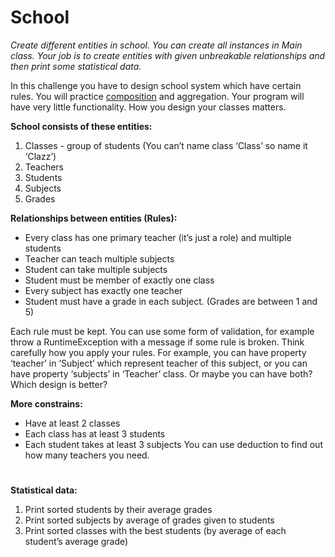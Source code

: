# School

_Create different entities in school. You can create all instances in Main class. Your job is to create entities with given unbreakable relationships and then print some statistical data._

In this challenge you have to design school system which have certain rules. You will practice [composition](https://stackify.com/oop-concepts-composition/) and aggregation. Your program will have very little functionality. How you design your classes matters.


**School consists of these entities:**
1. Classes - group of students (You can’t name class ‘Class’ so name it ‘Clazz’)
2. Teachers
3. Students
4. Subjects
5. Grades


**Relationships between entities (Rules):**
- Every class has one primary teacher (it’s just a role) and multiple students
- Teacher can teach multiple subjects
- Student can take multiple subjects
- Student must be member of exactly one class
- Every subject has exactly one teacher
- Student must have a grade in each subject. (Grades are between 1 and 5)

Each rule must be kept. You can use some form of validation, for example throw a RuntimeException with a message if some rule is broken.
Think carefully how you apply your rules. For example, you can have property ‘teacher’ in ‘Subject’ which represent teacher of this subject, or you can have property ‘subjects’ in ‘Teacher’ class. Or maybe you can have both? Which design is better?

**More constrains:**
- Have at least 2 classes
- Each class has at least 3 students
- Each student takes at least 3 subjects
  You can use deduction to find out how many teachers you need.
#
**Statistical data:**
1. Print sorted students by their average grades
2. Print sorted subjects by average of grades given to students
3. Print sorted classes with the best students (by average of each student’s average grade)

